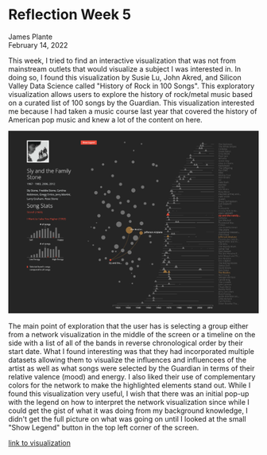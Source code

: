 # Reflection Week 5
James Plante  
February 14, 2022

This week, I tried to find an interactive visualization that was not from mainstream outlets that 
would visualize a subject I was interested in. In doing so, I found this visualization by Susie Lu,
John Akred, and Silicon Valley Data Science called "History of Rock in 100 Songs". This exploratory
visualization allows users to explore the history of rock/metal music based on a curated list of 
100 songs by the Guardian. This visualization interested me because I had taken a music course
last year that covered the history of American pop music and knew a lot of the content on here.

![image of the visualization](img/music.png)

The main point of exploration that the user has is selecting a group either from a network visualization in the middle of the screen or a timeline on the side with a list of all of the bands in reverse chronological order by their start date. What I found interesting was that they had incorporated multiple
datasets allowing them to visualize the influences and influencees of the artist as well as what songs
were selected by the Guardian in terms of their relative valence (mood) and energy. I also liked
their use of complementary colors for the network to make the highlighted elements stand out.
While I found this  visualization very useful, I wish that there was an initial pop-up with the 
legend on how to interpret the network visualization since while I could get the gist of what it was doing from my background knowledge, I didn't get the full picture on what was going on until I
looked at the small "Show Legend" button in the top left corner of the screen.

[link to visualization](https://svds.com/rockandroll/#slyandthefamilystone)